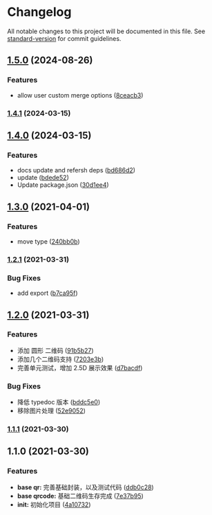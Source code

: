 # Changelog

All notable changes to this project will be documented in this file. See [standard-version](https://github.com/conventional-changelog/standard-version) for commit guidelines.

## [1.5.0](https://github.com/stringke/simple-qrbtf/compare/v1.4.1...v1.5.0) (2024-08-26)


### Features

* allow user custom merge options ([8ceacb3](https://github.com/stringke/simple-qrbtf/commit/8ceacb34266da8681cbaf6aae23124a6e72534e7))

### [1.4.1](https://github.com/stringke/simple-qrbtf/compare/v1.4.0...v1.4.1) (2024-03-15)

## [1.4.0](https://github.com/stringke/simple-qrbtf/compare/v1.3.0...v1.4.0) (2024-03-15)

### Features

-   docs update and refersh deps ([bd686d2](https://github.com/stringke/simple-qrbtf/commit/bd686d28f305d4b5d14e8f779b4a78b699ec51f0))
-   update ([bdede52](https://github.com/stringke/simple-qrbtf/commit/bdede524e12fa64027ef8e80e949b692141c609b))
-   Update package.json ([30d1ee4](https://github.com/stringke/simple-qrbtf/commit/30d1ee42d4956f8aa91d65aa736db5ccc142e0ed))

## [1.3.0](https://github.com/ifrps/simple-qrbtf/compare/v1.2.1...v1.3.0) (2021-04-01)

### Features

-   move type ([240bb0b](https://github.com/ifrps/simple-qrbtf/commit/240bb0b74b7de75940d97339f20592588ee92ca1))

### [1.2.1](https://github.com/ifrps/simple-qrbtf/compare/v1.2.0...v1.2.1) (2021-03-31)

### Bug Fixes

-   add export ([b7ca95f](https://github.com/ifrps/simple-qrbtf/commit/b7ca95f0bc5185d37a98114cb0ee8ce36f4dad9f))

## [1.2.0](https://github.com/ifrps/simple-qrbtf/compare/v1.1.1...v1.2.0) (2021-03-31)

### Features

-   添加 圆形 二维码 ([91b5b27](https://github.com/ifrps/simple-qrbtf/commit/91b5b273ce0ac255d3baf5c81919a2eadb47264c))
-   添加几个二维码支持 ([7203e3b](https://github.com/ifrps/simple-qrbtf/commit/7203e3bc72ab19384332fea471b60d4ec042c18e))
-   完善单元测试，增加 2.5D 展示效果 ([d7bacdf](https://github.com/ifrps/simple-qrbtf/commit/d7bacdf8f4c0017e14119235d8473ce4194312f2))

### Bug Fixes

-   降低 typedoc 版本 ([bddc5e0](https://github.com/ifrps/simple-qrbtf/commit/bddc5e06dd9eb0d33a3ead8f8798bd2c44fd7bd0))
-   移除图片处理 ([52e9052](https://github.com/ifrps/simple-qrbtf/commit/52e90527a40f0344b33d4d0603a609a94d506dd3))

### [1.1.1](https://github.com/ifrps/simple-qrbtf/compare/v1.1.0...v1.1.1) (2021-03-30)

## 1.1.0 (2021-03-30)

### Features

-   **base qr:** 完善基础封装，以及测试代码 ([ddb0c28](https://github.com/ifrps/simple-qrbtf/commit/ddb0c2837f8ada4c8d1b5bde63edbcfb75304e13))
-   **base qrcode:** 基础二维码生存完成 ([7e37b95](https://github.com/ifrps/simple-qrbtf/commit/7e37b950d1aa54a76b2e96c96d8f6129a2f873db))
-   **init:** 初始化项目 ([4a10732](https://github.com/ifrps/simple-qrbtf/commit/4a107323de0d3013e77a92ec45a69240b3a12c86))
